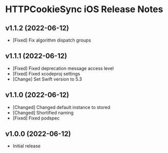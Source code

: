 # HTTPCookieSync iOS Release Notes

## v1.1.2 (2022-06-12)

* [Fixed] Fix algorithm dispatch groups

## v1.1.1 (2022-06-12)

* [Fixed] Fixed deprecation message access level
* [Fixed] Fixed xcodeproj settings
* [Change] Set Swift version to 5.3

## v1.1.0 (2022-06-12)

* [Changed] Changed default instance to stored
* [Changed] Shortified naming
* [Fixed] Fixed podspec

## v1.0.0 (2022-06-12)

* Initial release

